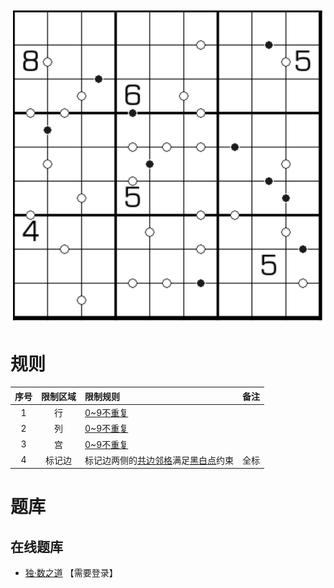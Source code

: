 ![](../../../images/sudoku/0-9黑白点.png)

# 规则
| 序号  | 限制区域 | 限制规则                  | 备注  |
|:---:|:----:|:----------------------|:---:|
|  1  |  行   | [0~9不重复]             |     |
|  2  |  列   | [0~9不重复]             |     |
|  3  |  宫   | [0~9不重复]             |     |
|  4  | 标记边  | 标记边两侧的[共边邻格]满足[黑白点]约束 | 全标  |

# 题库

## 在线题库
- [独·数之道](http://www.sudokufans.org.cn/lx/game.index.php?type=hb09) 【需要登录】

[0~9不重复]: ../../../rules.md#0to9不重复
[共边邻格]: ../../../rules.md#共边邻格
[黑白点]: ../../../rules.md#黑白点